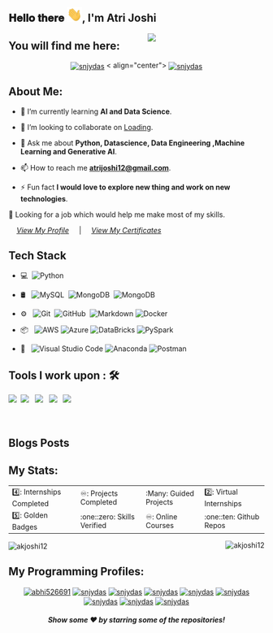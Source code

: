 <h1 align="center"><h2> 𝐇𝐞𝐥𝐥𝐨 𝐭𝐡𝐞𝐫𝐞 <img src="https://raw.githubusercontent.com/ABSphreak/ABSphreak/master/gifs/Hi.gif" width="30px">, I'm Atri Joshi</h1>

 
<img align='right' src="https://www.sanitysoftwares.com/imagg/software-development1.gif" width="230"> 
 
## You will find me here:
<p align="center">
 <a href="https://www.linkedin.com/in/atrijoshi//" target="blank"><img align="center" src="https://www.vectorlogo.zone/logos/linkedin/linkedin-icon.svg" alt="snjydas" height="40" width="30" /></a>
< align="center">
 <a href="https://www.kaggle.com/joshiatri" target="blank"><img align="center" src="https://www.vectorlogo.zone/logos/kaggle/kaggle-icon.svg" alt="snjydas" height="40" width="30" /></a>
 
</p>

## About Me:

- 🌱 I’m currently learning **AI and Data Science**.

- 👯 I’m looking to collaborate on [Loading]().

- 💬 Ask me about **Python, Datascience, Data Engineering ,Machine Learning and Generative AI**.

- 📫 How to reach me **atrijoshi12@gmail.com**.

- ⚡ Fun fact **I would love to explore new thing and work on new technologies**.

🤔 Looking for a job which would help me make most of my skills.

&nbsp; &nbsp; *[View My Profile](https://www.linkedin.com/in/atrijoshi/)*
&nbsp; &nbsp; |  &nbsp; &nbsp; *[View My Certificates](https://www.linkedin.com/in/atrijoshi/)*
<br />

## Tech Stack

<!-- <p align="left"><img src="https://devicons.github.io/devicon/devicon.git/icons/android/android-original-wordmark.svg" alt="android" width="40" height="40"/> 
 <img src="https://devicons.github.io/devicon/devicon.git/icons/c/c-original.svg" alt="c" width="40" height="40"/> 
 <img src="https://devicons.github.io/devicon/devicon.git/icons/css3/css3-original-wordmark.svg" alt="css3" width="40" height="40"/> 
 <img src="https://devicons.github.io/devicon/devicon.git/icons/django/django-original.svg" alt="django" width="40" height="40"/> 
 <img src="https://www.vectorlogo.zone/logos/pocoo_flask/pocoo_flask-icon.svg" alt="flask" width="40" height="40"/> 
 <img src="https://www.vectorlogo.zone/logos/google_cloud/google_cloud-icon.svg" alt="gcp" width="40" height="40"/> 
 <img src="https://www.vectorlogo.zone/logos/git-scm/git-scm-icon.svg" alt="git" width="40" height="40"/> 
 <img src="https://www.vectorlogo.zone/logos/apache_hadoop/apache_hadoop-icon.svg" alt="hadoop" width="40" height="40"/> 
 <img src="https://devicons.github.io/devicon/devicon.git/icons/html5/html5-original-wordmark.svg" alt="html5" width="40" height="40"/> 
 <img src="https://www.vectorlogo.zone/logos/adobe_illustrator/adobe_illustrator-icon.svg" alt="illustrator" width="40" height="40"/> 
 <img src="https://devicons.github.io/devicon/devicon.git/icons/java/java-original-wordmark.svg" alt="java" width="40" height="40"/> 
 <img src="https://devicons.github.io/devicon/devicon.git/icons/linux/linux-original.svg" alt="linux" width="40" height="40"/> 
 <img src="https://devicons.github.io/devicon/devicon.git/icons/mongodb/mongodb-original-wordmark.svg" alt="mongodb" width="40" height="40"/> 
 <img src="https://devicons.github.io/devicon/devicon.git/icons/mysql/mysql-original-wordmark.svg" alt="mysql" width="40" height="40"/>  
 <img src="https://www.vectorlogo.zone/logos/opencv/opencv-icon.svg" alt="opencv" width="40" height="40"/> 
 <img src="https://devicons.github.io/devicon/devicon.git/icons/oracle/oracle-original.svg" alt="oracle" width="40" height="40"/>
 <img src="https://devicons.github.io/devicon/devicon.git/icons/postgresql/postgresql-original-wordmark.svg" alt="postgresql" width="40" height="40"/> 
 <img src="https://devicons.github.io/devicon/devicon.git/icons/python/python-original.svg" alt="python" width="40" height="40"/> 
 <img src="https://www.vectorlogo.zone/logos/tensorflow/tensorflow-icon.svg" alt="tensorflow" width="40" height="40"/>
 <img src="https://upload.wikimedia.org/wikipedia/commons/4/4d/OpenAI_Logo.svg" alt="openai" width="40" height="40"/>
 <img src="https://www.vectorlogo.zone/logos/pocoo_flask/pocoo_flask-ar21.svg" alt="Flask" width="40" height="40"/>
 <img src="https://www.vectorlogo.zone/logos/docker/docker-ar21.svg" alt="Docker" width="40" height="40"
 </p> -->
 
 - 💻&nbsp;
  ![Python](https://img.shields.io/badge/-Python-333333?style=flat&logo=python)&nbsp;

 
- 🛢 &nbsp;
  ![MySQL](https://img.shields.io/badge/-MySQL-333333?style=flat&logo=mysql)&nbsp;
  ![MongoDB](https://img.shields.io/badge/-MSSQLSERVER-333333?style=flat&logo=mssqlserver)&nbsp;
   ![MongoDB](https://img.shields.io/badge/-Postgres-333333?style=flat&logo=postgres)&nbsp;


  
- ⚙️ &nbsp;
  ![Git](https://img.shields.io/badge/-Git-333333?style=flat&logo=git)&nbsp;
  ![GitHub](https://img.shields.io/badge/-GitHub-333333?style=flat&logo=github)&nbsp;
  ![Markdown](https://img.shields.io/badge/-Markdown-333333?style=flat&logo=markdown)
  ![Docker](https://img.shields.io/badge/-Docker-333333?style=flat&logo=Docker)

- 📦 &nbsp;
  ![AWS](https://img.shields.io/badge/-AWS-333333?style=flat&logo=AWS)
  ![Azure](https://img.shields.io/badge/-Azure-333333?style=flat&logo=Azure)
  ![DataBricks](https://img.shields.io/badge/-DataBricks-333333?style=flat&logo=DataBricks)
  ![PySpark](https://img.shields.io/badge/-PySpark-333333?style=flat&logo=PySpark)
  
  
  
- 🔧 &nbsp;
  ![Visual Studio Code](https://img.shields.io/badge/-Visual%20Studio%20Code-333333?style=flat&logo=visual-studio-code&logoColor=007ACC)
  ![Anaconda](https://img.shields.io/badge/-anaconda-333333?style=flat&logo=anaconda&logoColor=007ACC)
  ![Postman](https://img.shields.io/badge/-postman-333333?style=flat&logo=postman&logoColor=007ACC)


## Tools I work upon : 🛠
<img src="https://img.shields.io/badge/openai%20-%23000.svg?&style=for-the-badge&logo=openai&logoColor=white"/>&nbsp;
<img src="https://img.shields.io/badge/Keras%20-%23D00000.svg?&style=for-the-badge&logo=Keras&logoColor=white"/> &nbsp; <img src="https://img.shields.io/badge/TensorFlow%20-%23FF6F00.svg?&style=for-the-badge&logo=TensorFlow&logoColor=white" /> &nbsp; <img src="https://img.shields.io/badge/pandas%20-%23150458.svg?&style=for-the-badge&logo=pandas&logoColor=white" /> &nbsp; <img src="https://img.shields.io/badge/Jupyter%20-%23F37626.svg?&style=for-the-badge&logo=Jupyter&logoColor=white" /> &nbsp;
<br/>
<br/>
<br/>


## Blogs Posts

<!-- BLOG-POST-LIST:START -->
<!-- BLOG-POST-LIST:END -->




## My Stats:

<table>
  <tr>
    <td> 4️⃣: Internships Completed </td>
    <td> ♾️: Projects Completed </td>
    <td>  :Many: Guided Projects  </td>
    <td>  2️⃣: Virtual Internships </td>
  </tr>
  <tr>
    <td>  5️⃣: Golden Badges  </td>
    <td>  :one::zero: Skills Verified </td>
    <td>  ♾️: Online Courses  </td>
    <td>  :one::ten: Github Repos </td>
  </tr>
</table>
<p><img align="right" src="https://github-readme-stats.vercel.app/api/top-langs/?username=akjoshi12&theme=graywhite&layout=compact&hide=html" alt="akjoshi12" /></p>
<p><img align="center" src="https://github-readme-stats.vercel.app/api?username=akjoshi12&theme=graywhite&show_icons=true" alt="akjoshi12" /></p>


## My Programming Profiles:

<p align="center">
<a href="https://dev.to/abhi526691" target="blank"><img align="center" src="https://cdn.jsdelivr.net/npm/simple-icons@3.0.1/icons/dev-dot-to.svg" alt="abhi526691" height="30" width="30" /></a>
<a href="https://www.kaggle.com/abhi526691" target="blank"><img align="center" src="https://cdn.jsdelivr.net/npm/simple-icons@3.0.1/icons/kaggle.svg" alt="snjydas" height="30" width="30" /></a>
<a href="https://www.codechef.com/abhi10548" target="blank"><img align="center" src="https://cdn.jsdelivr.net/npm/simple-icons@3.1.0/icons/codechef.svg" alt="snjydas" height="30" width="30" /></a>
<a href="https://www.hackerrank.com/abhi10548" target="blank"><img align="center" src="https://cdn.jsdelivr.net/npm/simple-icons@3.0.1/icons/hackerrank.svg" alt="snjydas" height="30" width="30" /></a>
<a href="https://www.codeforces.com/abhi10548" target="blank"><img align="center" src="https://cdn.jsdelivr.net/npm/simple-icons@3.0.1/icons/codeforces.svg" alt="snjydas" height="30" width="30" /></a>
<a href="https://www.leetcode.com/abhi10548" target="blank"><img align="center" src="https://cdn.jsdelivr.net/npm/simple-icons@3.0.1/icons/leetcode.svg" alt="snjydas" height="30" width="30" /></a>
<a href="https://www.hackerearth.com/abhi10548" target="blank"><img align="center" src="https://cdn.jsdelivr.net/npm/simple-icons@3.0.1/icons/hackerearth.svg" alt="snjydas" height="30" width="30" /></a>
<a href="https://www.geeksforgeeks.com/abhi10548" target="blank"><img align="center" src="https://cdn.jsdelivr.net/npm/simple-icons@3.0.1/icons/geeksforgeeks.svg" alt="snjydas" height="30" width="30" /></a>
<a href="https://www.topcoder.com/abhi10548" target="blank"><img align="center" src="https://cdn.jsdelivr.net/npm/simple-icons@3.0.1/icons/topcoder.svg" alt="snjydas" height="30" width="30" /></a>
</p>

<div align="center">

##### Show some ❤️ by starring some of the repositories!

</div>

